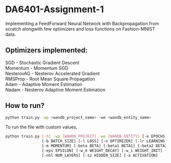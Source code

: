 # DA6401-Assignment-1
Implementing a FeedForward Neural Network with Backpropagation from scratch alongwith few optimizers and loss functions on Fashion-MNIST data.

## Optimizers implemented: <br>
SGD - Stochastic Gradient Descent <br>
Momentum - Momentum SGD <br>
NesterovAG - Nesterov Accelerated Gradient <br>
RMSProp - Root Mean Square Propagation<br>
Adam - Adaptive Moment Estimation<br>
Nadam - Nesterov Adaptive Moment Estimation<br>

## How to run? <br>
``` bash
python train.py -wp <wandb_project_name> -we <wandb_entity_name> 
```
To run the file with custom values,
```bash
python train.py [-h] -wp [WANDB_PROJECT] -we [WANDB_ENTITY] [-e EPOCHS]
                [-b BATCH_SIZE] [-l LOSS] [-o OPTIMIZER] [-lr LEARNING_RATE]
                [-m MOMENTUM] [-beta BETA] [-beta1 BETA1] [-beta2 BETA2]
                [-eps EPSILON] [-w_d WEIGHT_DECAY] [-w_i WEIGHT_INIT]
                [-nhl NUM_LAYERS] [-sz HIDDEN_SIZE] [-a ACTIVATION]
```
